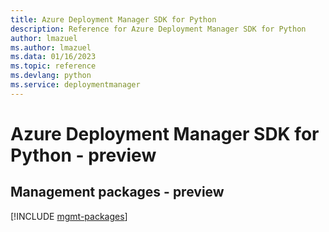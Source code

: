 ```yaml
---
title: Azure Deployment Manager SDK for Python
description: Reference for Azure Deployment Manager SDK for Python
author: lmazuel
ms.author: lmazuel
ms.data: 01/16/2023
ms.topic: reference
ms.devlang: python
ms.service: deploymentmanager
---
```

# Azure Deployment Manager SDK for Python - preview

## Management packages - preview
[!INCLUDE [mgmt-packages](deployment-manager-mgmt-index.md)]